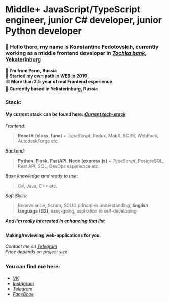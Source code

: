 #
# Middle+ JavaScript/TypeScript engineer, junior C# developer, junior Python developer
### 👋 Hello there, my name is Konstantine Fedotovskih, currently working as a middle frontend developer in [*Tochka bank*](https://tochka.com/), Yekaterinburg
📍 **I'm from Perm, Russia**</br>
🧠 **Started my own path in WEB in 2019**</br>
🕸️ **More than 2.5 year of real Frontend experience**</br>
📌 **Currently based in Yekaterinburg, Russia**</br>

### Stack:

#### My current stack can be found here: [*Current tech-stack*](https://github.com/users/Konstaphy/projects/3)

*Frontend:*

> **React⚛️ (class, func)** + *TypeScript*, Redux, MobX, SCSS, WebPack, AutodeskForge etc.

*Backend:*

> **Python**, **Flask**, **FastAPI**, **Node (express.js)** + *TypeScript*, PostgreSQL, Rest API, SQL, DevOps experience etc.

*Base knowledge and ready to use:*

> C#, Java, C++ etc.

*Soft Skills:*

> Benevolence, Scrum, SOLID principles understanding, **English language (B2)**, easy-going, aspiration to self-developing

***And I'm really interested in enhancing that list***
##
**Making/reviewing web-applications for you**</br>
</br>
*Contact me on [*Telegram*](https://t.me/Konstaphy)</br>
Price depends on *project size**</br>
##
### You can find me here: </br>
- [*VK*](https://vk.com/konstaphy) </br>
- [*Instagram*](https://www.instagram.com/konstaphy/) </br>
- [*Telegram*](https://t.me/Konstaphy) </br>
- [*FaceBook*](https://www.facebook.com/profile.php?id=100072760375665) </br>
